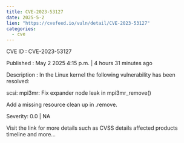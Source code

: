 ```yaml
---
title: CVE-2023-53127
date: 2025-5-2
lien: "https://cvefeed.io/vuln/detail/CVE-2023-53127"
categories:
  - cve
---
```


CVE ID : CVE-2023-53127

Published :  May 2
2025
4:15 p.m. | 4 hours
31 minutes ago

Description : In the Linux kernel
the following vulnerability has been resolved:

scsi: mpi3mr: Fix expander node leak in mpi3mr_remove()

Add a missing resource clean up in .remove.

Severity: 0.0 | NA

Visit the link for more details
such as CVSS details
affected products
timeline
and more...
